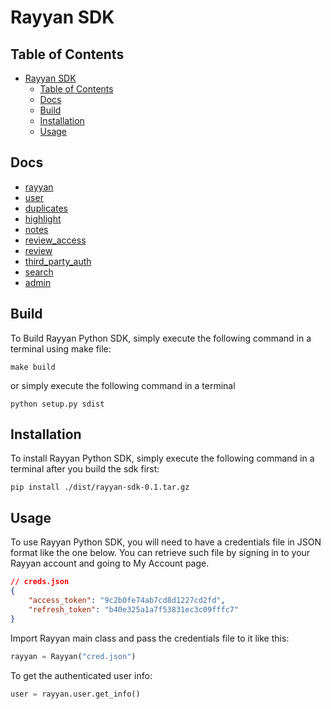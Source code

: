 # Rayyan SDK

## Table of Contents

- [Rayyan SDK](#rayyan-sdk)
  - [Table of Contents](#table-of-contents)
  - [Docs](#docs)
  - [Build](#build)
  - [Installation](#installation)
  - [Usage](#usage)

## Docs

- [rayyan](/docs/rayyan.md)
- [user](/docs/user.md)
- [duplicates](/docs/duplicates.md)
- [highlight](/docs/highlight.md)
- [notes](/docs/notes.md)
- [review_access](/docs/review_access.md)
- [review](/docs/review.md)
- [third_party_auth](/docs/third_party_auth.md)
- [search](/docs/search.md)
- [admin](/docs/admin.md)

## Build

To Build Rayyan Python SDK, simply execute the following command
in a terminal using make file:

```shell
make build
```

or simply execute the following command
in a terminal

```shell
python setup.py sdist
```

## Installation

To install Rayyan Python SDK, simply execute the following command
in a terminal after you build the sdk first:

```shell
pip install ./dist/rayyan-sdk-0.1.tar.gz
```

## Usage

To use Rayyan Python SDK, you will need to have a credentials file in JSON format like the one below. You can retrieve such file by signing in to your Rayyan account and going to My Account page.

```json
// creds.json
{
    "access_token": "9c2b0fe74ab7cd8d1227cd2fd",
    "refresh_token": "b40e325a1a7f53831ec3c09fffc7"
}
```

Import Rayyan main class and pass the credentials file to it like this:

```python
rayyan = Rayyan("cred.json")
```

To get the authenticated user info:

```python
user = rayyan.user.get_info()
```
